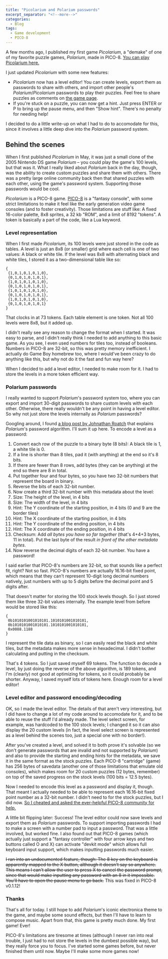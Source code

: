 ```yaml
---
title: "Picolarium and Polarium passwords"
excerpt_separator: "<!--more-->"
categories:
  - Blog
tags:
  - Game development
  - PICO-8
---
```

A few months ago, I published my first game _Picolarium_, a "demake" of one of my favorite puzzle games, _Polarium_, made in PICO-8. [You can play Picolarium here.](https://tobiasvl.itch.io/picolarium)

I just updated _Picolarium_ with some new features:

* _Picolarium_ now has a level editor! You can create levels, export them as passwords to share with others, and import other people's _Polarium_/_Picolarium_ passwords to play their puzzles. Feel free to share puzzles as comments on [the game page](https://tobiasvl.itch.io/picolarium).
* If you're stuck on a puzzle, you can now get a hint. Just press ENTER or P to bring up the pause menu, and then "Show hint". There's no penalty for needing help!

I decided to do a little write-up on what I had to do to accomodate for this, since it involves a little deep dive into the _Polarium_ password system.

## Behind the scenes

When I first published _Picolarium_ in May, it was just a small clone of the 2005 Nintendo DS game _Polarium_ – you could play the game's 100 levels, but that was it. What I really liked about _Polarium_ back in the day, though, was the ability to create custom puzzles and share them with others. There was a pretty large online community back then that shared puzzles with each other, using the game's password system. Supporting those passwords would be cool.

_Picolarium_ is a PICO-8 game. [PICO-8](https://www.lexaloffle.com/pico-8.php) is a "fantasy console", with some strict limitations to make it feel like the early generation video game consoles (and to foster creativity). Those limitations are stuff like: A fixed 16-color palette, 8x8 sprites, a 32 kb "ROM", and a limit of 8192 "tokens". A token is basically a part of the code, like a Lua keyword.

### Level representation

When I first made _Picolarium_, its 100 levels were just stored in the code as tables. A level is just an 8x8 (or smaller) grid where each cell is one of two values: A black or white tile. If the level was 8x8 with alternating black and white tiles, I stored it as a two-dimensional table like so:
~~~
{
 {1,0,1,0,1,0,1,0},
 {0,1,0,1,0,1,0,1},
 {1,0,1,0,1,0,1,0},
 {0,1,0,1,0,1,0,1},
 {1,0,1,0,1,0,1,0},
 {0,1,0,1,0,1,0,1},
 {1,0,1,0,1,0,1,0},
 {0,1,0,1,0,1,0,1}
}
~~~

That clocks in at 73 tokens. Each table element is one token. Not all 100 levels were 8x8, but it added up.

I didn't really see any reason to change the format when I started. It was easy to parse, and I didn't really think I needed to add anything to this basic game. As you see, I even used numbers for tiles too, instead of booleans. Numbers in PICO-8 are 32-bit, so this was pretty memory inefficient. I actually do Game Boy homebrew too, where I would've been crazy to do anything like this, but why not do it the fast and fun way here?

When I decided to add a level editor, I needed to make room for it. I had to store the levels in a more token efficient way.
### Polarium passwords

I really wanted to support _Polarium_'s password system too, where you can export and import 30-digit passwords to share custom levels with each other. Otherwise, there really wouldn't be any point in having a level editor. So why not just store the levels internally as _Polarium_ passwords?

Googling around, I found [a blog post by Johnathan Roatch](https://jroatch.xyz/2011/blog/polarium-password-encoding) that explains _Polarium_'s password algorithm. I'll sum it up here. To encode a level as a password:

1. Convert each row of the puzzle to a binary byte (8 bits): A black tile is 1, a white tile is 0.
  1. If a line is shorter than 8 tiles, pad it (with anything) at the end so it's 8 bits.
  2. If there are fewer than 8 rows, add bytes (they can be anything) at the end so there are 8 in total.
2. Put together four and four bytes, so you have two 32-bit numbers that represent the board in binary.
3. Reverse the bits of each 32-bit number.
4. Now create a third 32-bit number with this metadata about the level:
  1. Size: The height of the level, in 4 bits
  2. Size: The width of the level, in 4 bits
  3. Hint: The Y coordinate of the starting position, in 4 bits (0 and 9 are the border tiles)
  4. Hint: The X coordinate of the starting position, in 4 bits
  5. Hint: The Y coordinate of the ending position, in 4 bits
  6. Hint: The X coordinate of the ending position, in 4 bits
  7. Checksum: Add _all bytes you have so far together_ (that's 4+4+3 bytes, 11 in total). Put the last byte of the result _in front of the other metadata bytes_.
5. Now reverse the decimal digits of each 32-bit number. You have a password!

I said earlier that PICO-8's numbers are 32-bit, so that sounds like a perfect fit, right? Not so fast. PICO-8's numbers are actually 16.16-bit fixed point, which means that they can't represent 10-digit long decimal numbers natively, just numbers with up to 5 digits before the decimal point and 5 digits after.

That doesn't matter for storing the 100 stock levels though. So I just stored them like three 32-bit values internally. The example level from before would be stored like this:
~~~
{
 0b1010101001010101.1010101001010101,
 0b1010101001010101.1010101001010101,
 0x0088.1188
}
~~~

I represent the tile data as binary, so I can easily read the black and white tiles, but the metadata makes more sense in hexadecimal. I didn't bother calculating and putting in the checksum.

That's 4 tokens. So I just saved myself 69 tokens. The function to decode a level, by just doing the reverse of the above algorithm, is 189 tokens, and I'm (clearly) not good at optimizing for tokens, so it could probably be shorter. Anyway, I saved myself lots of tokens here. Enough room for a level editor!

### Level editor and password encoding/decoding

OK, so I made the level editor. The details of that aren't very interesting, but I did have to change a lot of my code around to accomodate for it, and to be able to reuse the stuff I'd already made. The level select screen, for example, was hardcoded to the 100 stock levels; I changed it so it can also display the 20 custom levels (in fact, the level select screen is represented as a level behind the scenes too, just a special one with no border!).

After you've created a level, and solved it to both prove it's solvable (so we don't generate passwords that are invalid and not supported by _Polarium_) and also to provide the starting and ending hints for the metadata, we save it in the same format as the stock puzzles. Each PICO-8 "cartridge" (game) has 256 bytes of savedata (another one of those limitations that emulate old consoles), which makes room for 20 custom puzzles (12 bytes, remember) on top of the saved progress on the stock levels (100 bits = 12.5 bytes).

Now I needed to encode this level as a password and display it, though. That meant I actually needed to be able to represent each 16.16-bit fixed point number as a 32-bit number. I didn't need to for the stock puzzles, but I did now. [So I cheated and asked the ever-helpful PICO-8 community for help.](https://www.lexaloffle.com/bbs/?tid=31269)

A little bit flipping later: Success! The level editor could now save levels and export them as _Polarium_ passwords. To support importing passwords I had to make a screen with a number pad to input a password. That was a little involved, but worked fine. I also found out that PICO-8 games (which actually just support a "fantasy controller" with four arrow keys and two buttons called O and X) can activate "devkit mode" which allows full keyboard input support, which makes inputting passwords much easier.

~~I ran into an undocumented feature, though: The 8 key on the keyboard is apparently mapped to the X button, although it doesn't say so anywhere. This means I can't allow the user to press X to cancel the password prompt, since that would make inputting any password with an 8 in it impossible. You'll have to open the pause menu to go back.~~ This was fixed in PICO-8 v0.1.12!

### Thanks

That's all for today. I still hope to add _Polarium_'s iconic electronica theme to the game, and maybe some sound effects, but then I'll have to learn to compose music. Apart from that, this game is pretty much done. My first game! Ever!

PICO-8's limitations are tiresome at times (although I never ran into real trouble, I just had to not store the levels in the dumbest possible way), but they really force you to focus. I've started some games before, but never finished them until now. Maybe I'll make some more games now!

